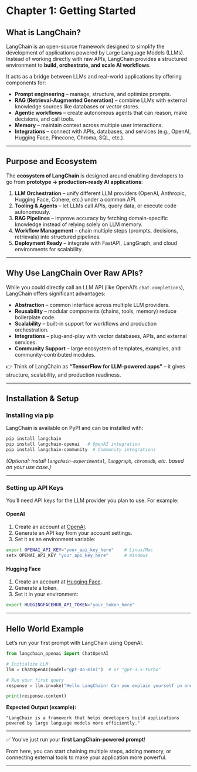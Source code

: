 # Chapter 1: Getting Started

## What is LangChain?

LangChain is an open-source framework designed to simplify the development of applications powered by Large Language Models (LLMs). Instead of working directly with raw APIs, LangChain provides a structured environment to **build, orchestrate, and scale AI workflows**.

It acts as a bridge between LLMs and real-world applications by offering components for:

* **Prompt engineering** – manage, structure, and optimize prompts.
* **RAG (Retrieval-Augmented Generation)** – combine LLMs with external knowledge sources like databases or vector stores.
* **Agentic workflows** – create autonomous agents that can reason, make decisions, and call tools.
* **Memory** – maintain context across multiple user interactions.
* **Integrations** – connect with APIs, databases, and services (e.g., OpenAI, Hugging Face, Pinecone, Chroma, SQL, etc.).

---

## Purpose and Ecosystem

The **ecosystem of LangChain** is designed around enabling developers to go from **prototype → production-ready AI applications**:

1. **LLM Orchestration** – unify different LLM providers (OpenAI, Anthropic, Hugging Face, Cohere, etc.) under a common API.
2. **Tooling & Agents** – let LLMs call APIs, query data, or execute code autonomously.
3. **RAG Pipelines** – improve accuracy by fetching domain-specific knowledge instead of relying solely on LLM memory.
4. **Workflow Management** – chain multiple steps (prompts, decisions, retrievals) into structured pipelines.
5. **Deployment Ready** – integrate with FastAPI, LangGraph, and cloud environments for scalability.

---

## Why Use LangChain Over Raw APIs?

While you could directly call an LLM API (like OpenAI’s `chat.completions`), LangChain offers significant advantages:

* **Abstraction** – common interface across multiple LLM providers.
* **Reusability** – modular components (chains, tools, memory) reduce boilerplate code.
* **Scalability** – built-in support for workflows and production orchestration.
* **Integrations** – plug-and-play with vector databases, APIs, and external services.
* **Community Support** – large ecosystem of templates, examples, and community-contributed modules.

👉 Think of LangChain as **“TensorFlow for LLM-powered apps”** – it gives structure, scalability, and production readiness.

---

## Installation & Setup

### Installing via pip

LangChain is available on PyPI and can be installed with:

```bash
pip install langchain
pip install langchain-openai   # OpenAI integration
pip install langchain-community  # Community integrations
```

*(Optional: install `langchain-experimental`, `langgraph`, `chromadb`, etc. based on your use case.)*

---

### Setting up API Keys

You’ll need API keys for the LLM provider you plan to use. For example:

#### OpenAI

1. Create an account at [OpenAI](https://platform.openai.com/).
2. Generate an API key from your account settings.
3. Set it as an environment variable:

```bash
export OPENAI_API_KEY="your_api_key_here"    # Linux/Mac
setx OPENAI_API_KEY "your_api_key_here"      # Windows
```

#### Hugging Face

1. Create an account at [Hugging Face](https://huggingface.co/).
2. Generate a token.
3. Set it in your environment:

```bash
export HUGGINGFACEHUB_API_TOKEN="your_token_here"
```

---

## Hello World Example

Let’s run your first prompt with LangChain using OpenAI.

```python
from langchain_openai import ChatOpenAI

# Initialize LLM
llm = ChatOpenAI(model="gpt-4o-mini")  # or "gpt-3.5-turbo"

# Run your first query
response = llm.invoke("Hello LangChain! Can you explain yourself in one sentence?")

print(response.content)
```

**Expected Output (example):**

```
"LangChain is a framework that helps developers build applications powered by large language models more efficiently."
```

---

✅ You’ve just run your **first LangChain-powered prompt**!

From here, you can start chaining multiple steps, adding memory, or connecting external tools to make your application more powerful.

---
